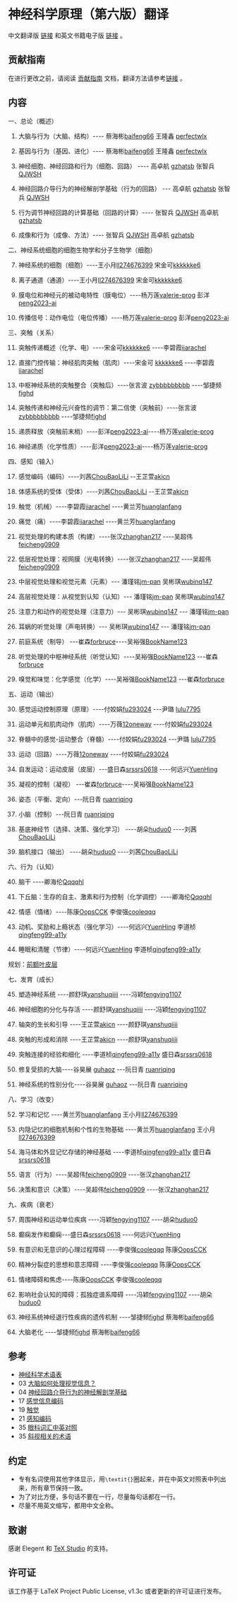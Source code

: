 
# 神经科学原理（第六版）翻译

中文翻译版 [链接](https://github.com/OpenHUTB/neuro/releases) 和英文书籍电子版 [链接](https://pan.baidu.com/s/1c0haMl287vFUA51rRusHaA?pwd=dong) 。

## 贡献指南
在进行更改之前，请阅读 [贡献指南](https://github.com/OpenHUTB/bazaar/blob/master/CONTRIBUTING.md) 文档，翻译方法请参考[链接](https://github.com/OpenHUTB/bazaar/blob/master/translation.md) 。

## 内容

一、总论（概述）

1. 大脑与行为（大脑、结构）---- 蔡海彬[baifeng66](https://github.com/baifeng66) 王隆鑫 [perfectwlx](https://github.com/perfectwlx)

2. 基因与行为（基因、进化）---- 蔡海彬[baifeng66](https://github.com/baifeng66) 王隆鑫 [perfectwlx](https://github.com/perfectwlx)

3. 神经细胞、神经回路和行为（细胞、回路） ---- 高卓航 [gzhatsb](https://github.com/gzhatsb) 张智兵 [QJWSH](https://github.com/QJWSH)

4. 神经回路介导行为的神经解剖学基础（行为的回路） --- 高卓航 [gzhatsb](https://github.com/gzhatsb) 张智兵 [QJWSH](https://github.com/QJWSH)
 
5. 行为调节神经回路的计算基础（回路的计算）---- 张智兵 [QJWSH](https://github.com/QJWSH) 高卓航 [gzhatsb](https://github.com/gzhatsb)

6. 成像和行为（成像、方法）---- 张智兵 [QJWSH](https://github.com/QJWSH) 高卓航 [gzhatsb](https://github.com/gzhatsb)

二、神经系统细胞的细胞生物学和分子生物学（细胞）

7. 神经系统的细胞（细胞）----王小月[ll274676399](https://github.com/ll274676399) 宋金可[kkkkkke6](https://github.com/kkkkkke6)

8. 离子通道（通道）----王小月[ll274676399](https://github.com/ll274676399) 宋金可[kkkkkke6](https://github.com/kkkkkke6)

9. 膜电位和神经元的被动电特性（膜电位）----杨万莲[valerie-prog](https://github.com/valerie-prog) 彭洋[peng2023-ai](https://github.com/peng2023-ai)
10. 传播信号：动作电位（电位传播）----杨万莲[valerie-prog](https://github.com/valerie-prog) 彭洋[peng2023-ai](https://github.com/peng2023-ai)


三、突触（关系）

11. 突触传递概述（化学、电）----宋金可[kkkkkke6](https://github.com/kkkkkke6)  ----李碧霞[iiarachel](https://github.com/iiarachel)

12. 直接门控传输：神经肌肉突触（肌肉）----宋金可 [kkkkkke6](https://github.com/kkkkkke6)  ----李碧霞[iiarachel](https://github.com/iiarachel)

13. 中枢神经系统的突触整合（突触后）----张言波 [zybbbbbbbbb](https://github.com/zybbbbbbbbb/) ----邹捷频[fighd](https://github.com/fighd)

14. 突触传递和神经元兴奋性的调节：第二信使（突触前）----张言波 [zybbbbbbbbb](https://github.com/zybbbbbbbbb/) ----邹捷频[fighd](https://github.com/fighd)

15. 递质释放（突触前末梢）----彭洋[peng2023-ai](https://github.com/peng2023-ai)----杨万莲[valerie-prog](https://github.com/valerie-prog)

16. 神经递质（化学性质）----彭洋[peng2023-ai](https://github.com/peng2023-ai)----杨万莲[valerie-prog](https://github.com/valerie-prog)

四、感知（输入）

17. 感觉编码（编码）----刘茜[ChouBaoLiLi](https://github.com/ChouBaoLiLi/neuro) --王芷萱[akicn](https://github.com/akicn)

18. 体感系统的受体（受体）----刘茜[ChouBaoLiLi](https://github.com/ChouBaoLiLi/neuro) --王芷萱[akicn](https://github.com/akicn)

19. 触觉（机械）----李碧霞[iiarachel](https://github.com/iiarachel) ----黄兰芳[huanglanfang](https://github.com/huanglanfang)

20. 痛觉（痛）----李碧霞[iiarachel](https://github.com/iiarachel) ----黄兰芳[huanglanfang](https://github.com/huanglanfang)

21. 视觉处理的构建本质（构建）----张汉[zhanghan217](https://github.com/zhanghan21) ----吴超伟[feicheng0909](https://github.com/feicheng0909)

22. 低层视觉处理：视网膜（光电转换）----张汉[zhanghan217](https://github.com/zhanghan21) ----吴超伟[feicheng0909](https://github.com/feicheng0909)

23. 中层视觉处理和视觉元素（元素）--- 潘瑾铭[jm-pan](https://github.com/jm-pan)   吴彬琪[wubinq147](https://github.com/wubinq147)

24. 高层视觉处理：从视觉到认知（认知）--- 潘瑾铭[jm-pan](https://github.com/jm-pan)  吴彬琪[wubinq147](https://github.com/wubinq147)

25. 注意力和动作的视觉处理（注意力）--- 吴彬琪[wubinq147](https://github.com/wubinq147) --- 潘瑾铭[jm-pan](https://github.com/jm-pan)

26. 耳蜗的听觉处理（声电转换）--- 吴彬琪[wubinq147](https://github.com/wubinq147) --- 潘瑾铭[jm-pan](https://github.com/jm-pan)

27. 前庭系统（制导） ---崔森[forbruce](https://github.com/forbruce)----吴裕强[BookName123](https://github.com/BookName123)

28. 听觉处理的中枢神经系统（听觉认知）----吴裕强[BookName123](https://github.com/BookName123)  ---崔森[forbruce](https://github.com/forbruce)

29. 嗅觉和味觉：化学感觉（化学）----吴裕强[BookName123](https://github.com/BookName123)  ---崔森[forbruce](https://github.com/forbruce)


五、运动（输出）

30. 感觉运动控制原理（原理）----付姣娟[fu293024](https://github.com/fu293024/neuro)  ---尹璐 [lulu7795](https://github.com/lulu7795/neuro)

31. 运动单元和肌肉动作（肌肉）----万薇[12oneway](https://github.com/12oneway/neuro)  ----付姣娟[fu293024](https://github.com/fu293024/neuro)
32. 脊髓中的感觉-运动整合（脊髓）----付姣娟[fu293024](https://github.com/fu293024/neuro)  ---尹璐 [lulu7795](https://github.com/lulu7795/neuro)

33. 运动（回路）----万薇[12oneway](https://github.com/12oneway/neuro)  ----付姣娟[fu293024](https://github.com/fu293024/neuro)

34. 自发运动：运动皮层（皮层）---盛日森[srssrs0618](https://github.com/srssrs0618)  ----何远兴[YuenHing](https://github.com/YuenHin)

35. 凝视的控制（凝视） ---崔森[forbruce](https://github.com/forbruce)----吴裕强[BookName123](https://github.com/BookName123)

36. 姿态（平衡、定向）---阮日青 [ruanriqing](https://github.com/ruanriqing?tab=repositories)

37. 小脑（控制）---阮日青 [ruanriqing](https://github.com/ruanriqing?tab=repositories)

38. 基底神经节（选择、决策、强化学习）  ----胡朵[huduo0](https://github.com/huduo0/neuro) ----刘茜[ChouBaoLiLi](https://github.com/ChouBaoLiLi/neuro)

39. 脑机接口（输出）    ----胡朵[huduo0](https://github.com/huduo0/neuro) ----刘茜[ChouBaoLiLi](https://github.com/ChouBaoLiLi/neuro)


六、行为（认知）

40. 脑干 ----卿海伦[Qqqqhl](https://github.com/Qqqqhl)

41. 下丘脑：生存的自主、激素和行为控制（化学调控）----卿海伦[Qqqqhl](https://github.com/Qqqqhl)

42. 情感（情绪）----陈康[OopsCCK](https://github.com/OopsCCK) 李俊强[cooleqqq](https://github.com/cooleqqq)

43. 动机、奖励和上瘾状态（强化学习）----何远兴[YuenHing](https://github.com/YuenHin) 李道桢[qingfeng99-a11y](https://github.com/qingfeng99-a11y)

44. 睡眠和清醒（节律）----何远兴[YuenHing](https://github.com/YuenHin) 李道桢[qingfeng99-a11y](https://github.com/qingfeng99-a11y)

规划：[前额叶皮层](https://github.com/OpenHUTB/PFC)

七、发育（成长）

45. 塑造神经系统 ----颜舒琪[yanshuqiiii](https://github.com/yanshuqiiii/neuro/) ----冯颖[fengying1107](https://github.com/fengying1107) 

46. 神经细胞的分化与存活 ----颜舒琪[yanshuqiiii](https://github.com/yanshuqiiii/neuro/) ----冯颖[fengying1107](https://github.com/fengying1107) 

47. 轴突的生长和引导 ----王芷萱[akicn](https://github.com/akicn)   ----颜舒琪[yanshuqiiii](https://github.com/yanshuqiiii/neuro/)

48. 突触的形成和消除 ----王芷萱[akicn](https://github.com/akicn)    ----颜舒琪[yanshuqiiii](https://github.com/yanshuqiiii/neuro/)

49. 突触连接的经验和细化  ----李道桢[qingfeng99-a11y](https://github.com/qingfeng99-a11y) 盛日森[srssrs0618](https://github.com/srssrs0618)

50. 修复受损的大脑----谷昊展 [guhaoz](https://github.com/guhaoz?tab=repositories) ---阮日青 [ruanriqing](https://github.com/ruanriqing?tab=repositories)

51. 神经系统的性别分化----谷昊展 [guhaoz](https://github.com/guhaoz?tab=repositories) ---阮日青 [ruanriqing](https://github.com/ruanriqing?tab=repositories)


八、学习（改变）

52. 学习和记忆  ----黄兰芳[huanglanfang](https://github.com/huanglanfang) 王小月[ll274676399](https://github.com/ll274676399)

53. 内隐记忆的细胞机制和个性的生物基础   ----黄兰芳[huanglanfang](https://github.com/huanglanfang) 王小月[ll274676399](https://github.com/ll274676399)


54. 海马体和外显记忆存储的神经基础   ----李道桢[qingfeng99-a11y](https://github.com/qingfeng99-a11y) 盛日森[srssrs0618](https://github.com/srssrs0618)

55. 语言（行为）----吴超伟[feicheng0909](https://github.com/feicheng0909) ----张汉[zhanghan217](https://github.com/zhanghan21)

56. 决策和意识（决策）----吴超伟[feicheng0909](https://github.com/feicheng0909) ----张汉[zhanghan217](https://github.com/zhanghan21)


九、疾病（衰老）

57. 周围神经和运动单位疾病 ----冯颖[fengying1107](https://github.com/fengying1107)     ----胡朵[huduo0](https://github.com/huduo0/neuro)

58. 癫痫发作和癫痫---盛日森[srssrs0618](https://github.com/srssrs0618)  ----何远兴[YuenHing](https://github.com/YuenHin)

59. 有意识和无意识的心理过程障碍 ----李俊强[cooleqqq](https://github.com/cooleqqq) 陈康[OopsCCK](https://github.com/OopsCCK)
60. 精神分裂症的思想和意志障碍 ----李俊强[cooleqqq](https://github.com/cooleqqq) 陈康[OopsCCK](https://github.com/OopsCCK)

61. 情绪障碍和焦虑----陈康[OopsCCK](https://github.com/OopsCCK) 李俊强[cooleqqq](https://github.com/cooleqqq)

62. 影响社会认知的障碍：孤独症谱系障碍 ----冯颖[fengying1107](https://github.com/fengying1107)    ----胡朵[huduo0](https://github.com/huduo0/neuro)

63. 神经系统神经退行性疾病的遗传机制  ----邹捷频[fighd](https://github.com/fighd) 蔡海彬[baifeng66](https://github.com/baifeng66)

64. 大脑老化 ----邹捷频[fighd](https://github.com/fighd) 蔡海彬[baifeng66](https://github.com/baifeng66)


## 参考
* [神经科学术语表](https://zhuanlan.zhihu.com/p/273186198?utm_id=0)
* 03 [大脑如何处理视觉信息？](https://zhuanlan.zhihu.com/p/273189834?utm_id=0)
* 04 [神经回路介导行为的神经解剖学基础](https://blog.csdn.net/qq_39318443/article/details/106892674)
* 17 [感觉信息编码](https://www.zhihu.com/people/lcp-1/following/columns)
* 19 [触觉](https://blog.csdn.net/qq_39318443/article/details/106892674)
* 21 [感知编码](https://www.dxy.cn/bbs/newweb/pc/post/40268362)
* 35 [眼科词汇中英对照](https://www.sohu.com/a/603321979_121124541)
* 35 [斜视相关的术语](https://wenku.baidu.com/view/f07cd2aebad528ea81c758f5f61fb7360b4c2b30.html) 


## 约定
* 专有名词使用其他字体显示，用`\textit{}`圈起来，并在中英文对照表中列出来，所有章节保持一致。
* 为了对比方便，多句话不要在一行，尽量每句话都在一行。
* 尽量不用英文缩写，都用中文全称。

## 致谢

感谢 Elegent 和 [TeX Studio](http://www.latexstudio.net/) 的支持。


## 许可证

该工作基于 LaTeX Project Public License, v1.3c 或者更新的许可证进行发布。


